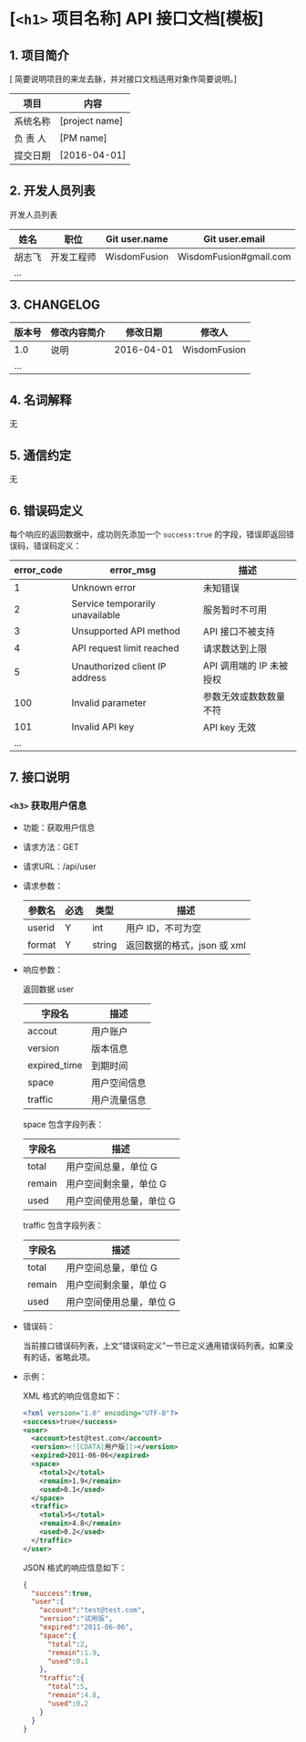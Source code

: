 # [`<h1>` 项目名称] API 接口文档[模板]

## 1. 项目简介

[ 简要说明项目的来龙去脉，并对接口文档适用对象作简要说明。]

| 项目     | 内容           |
|----------|----------------|
| 系统名称 | [project name] |
| 负 责 人 | [PM name]      |
| 提交日期 | [2016-04-01]   |

## 2. 开发人员列表

开发人员列表

| 姓名   | 职位       | Git user.name | Git user.email         |
|--------|------------|---------------|------------------------|
| 胡志飞 | 开发工程师 | WisdomFusion  | WisdomFusion#gmail.com |
| ...    |            |               |                        |

## 3. CHANGELOG

| 版本号 | 修改内容简介 |   修改日期 | 修改人       |
|--------|--------------|------------|--------------|
|    1.0 | 说明         | 2016-04-01 | WisdomFusion |
|    ... |              |            |              |

## 4. 名词解释

无

## 5. 通信约定

无

## 6. 错误码定义

每个响应的返回数据中，成功则先添加一个 `success:true` 的字段，错误即返回错误码，错误码定义：

| error_code | error_msg                       | 描述                     |
|------------|---------------------------------|--------------------------|
|          1 | Unknown error                   | 未知错误                 |
|          2 | Service temporarily unavailable | 服务暂时不可用           |
|          3 | Unsupported API method          | API 接口不被支持         |
|          4 | API request limit reached       | 请求数达到上限           |
|          5 | Unauthorized client IP address  | API 调用端的 IP 未被授权 |
|        100 | Invalid parameter               | 参数无效或数数数量不符   |
|        101 | Invalid API key                 | API key 无效             |
|        ... |                                 |                          |

## 7. 接口说明

### `<h3>` 获取用户信息

* 功能：获取用户信息

* 请求方法：GET

* 请求URL：/api/user

* 请求参数：

  | 参数名 | 必选 | 类型   | 描述                        |
  |--------|------|--------|-----------------------------|
  | userid | Y    | int    | 用户 ID，不可为空           |
  | format | Y    | string | 返回数据的格式，json 或 xml |

* 响应参数：

  返回数据 user
  
  | 字段名       | 描述         |
  |--------------|--------------|
  | accout       | 用户账户     |
  | version      | 版本信息     |
  | expired_time | 到期时间     |
  | space        | 用户空间信息 |
  | traffic      | 用户流量信息 |
  
  space 包含字段列表：
  
  | 字段名 | 描述                     |
  |--------|--------------------------|
  | total  | 用户空间总量，单位 G     |
  | remain | 用户空间剩余量，单位 G   |
  | used   | 用户空间使用总量，单位 G |
  
  traffic 包含字段列表：
  
  | 字段名 | 描述                     |
  |--------|--------------------------|
  | total  | 用户空间总量，单位 G     |
  | remain | 用户空间剩余量，单位 G   |
  | used   | 用户空间使用总量，单位 G |
  
* 错误码：

  当前接口错误码列表，上文“错误码定义”一节已定义通用错误码列表。如果没有的话，省略此项。

* 示例：

  XML 格式的响应信息如下：
  
  ```xml
  <?xml version="1.0" encoding="UTF-8"?>
  <success>true</success>
  <user>
    <account>test@test.com</account>
    <version><![CDATA[用户版]]></version>
    <expired>2011-06-06</expired>
    <space>
      <total>2</total>
      <remain>1.9</remain>
      <used>0.1</used>
    </space>
    <traffic>
      <total>5</total>
      <remain>4.8</remain>
      <used>0.2</used>
    </traffic>
  </user>
  ```
  JSON 格式的响应信息如下：
  
  ```json
  {
    "success":true,
    "user":{
      "account":"test@test.com",
      "version":"试用版",
      "expired":"2011-06-06",
      "space":{
        "total":2,
        "remain":1.9,
        "used":0.1
      },
      "traffic":{
        "total":5,
        "remain":4.8,
        "used":0.2
      }
    }
  }
  ```


